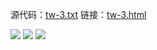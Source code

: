 
源代码：[tw-3.txt](https://s3.cn-north-1.amazonaws.com.cn/tws-upload/images/1551367390231-c5ab4384-c00d-4991-b5a5-21d3afcf4815.txt)
链接：[tw-3.html](https://s3.cn-north-1.amazonaws.com.cn/tws-upload/images/1551367415689-0eaacb7c-c5c1-4f6e-b8e9-8bc384bfe669.html)


![](https://s3.cn-north-1.amazonaws.com.cn/tws-upload/images/1551367353798-346075d6-137e-4b72-a318-6cfe1e44db03.png)
![](https://s3.cn-north-1.amazonaws.com.cn/tws-upload/images/1551367357339-70366df8-0135-4fd7-af94-bdb05fdb4759.png)
![](https://s3.cn-north-1.amazonaws.com.cn/tws-upload/images/1551367360627-879ddeba-9acc-4d2c-9673-d8d5e543b0cc.png)

